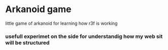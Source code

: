 # Arkanoid game
little game of arkanoid for learning how r3f is working


### usefull experimet on the side for understandig how my web sit will be structured 